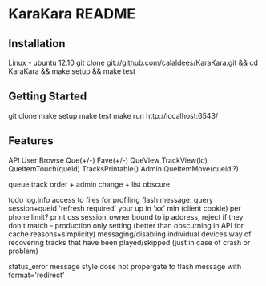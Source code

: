KaraKara README
==================

Installation
------------

Linux - ubuntu 12.10
 git clone git://github.com/calaldees/KaraKara.git && cd KaraKara && make setup && make test


Getting Started
---------------

git clone <git repo>
make setup
make test
make run
http://localhost:6543/


Features
--------

API
  User
    Browse
    Que(+/-)
    Fave(+/-)
    QueView
    TrackView(id)
    QueItemTouch(queid)
    TracksPrintable()
  Admin
    QueItemMove(queid,?)

queue track order + admin change + list obscure

todo
log.info access to files for profiling
flash message:
  query session+queid 'refresh required'
  your up in 'xx' min (client cookie)
per phone limit?
print css
session_owner bound to ip address, reject if they don't match - production only setting (better than obscurning in API for cache reasons+simplicity)
messaging/disabling individual devices
way of recovering tracks that have been played/skipped (just in case of crash or problem)

status_error message style dose not propergate to flash message with format='redirect'